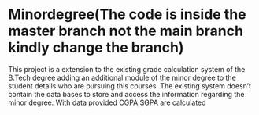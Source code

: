 # Minordegree(The code is inside the master branch not the main branch kindly change the branch)
This project is a extension to the existing grade calculation system of the B.Tech degree adding an additional module of the minor degree to the student details who are pursuing this courses. The existing system doesn’t contain the data bases to store and access the information regarding the minor degree. With data provided CGPA,SGPA are calculated
